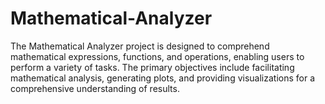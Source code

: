 # Mathematical-Analyzer
The Mathematical Analyzer project is designed to comprehend mathematical expressions, functions, and operations, enabling users to perform a variety of tasks. 
The primary objectives include facilitating mathematical analysis, generating plots, and providing visualizations for a comprehensive understanding of results.
